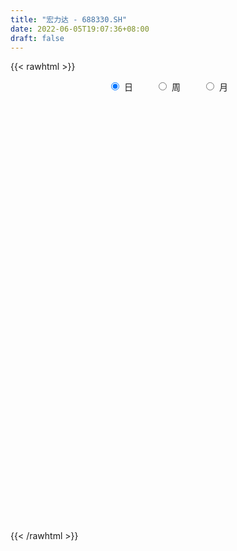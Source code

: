 ```yaml
---
title: "宏力达 - 688330.SH"
date: 2022-06-05T19:07:36+08:00
draft: false
---
```

{{< rawhtml >}}
    <div style="text-align: center">
        <label style="padding: 1rem;"><input style="margin-right: .5rem" type="radio" name="period" value="D" checked onclick="period_change(this)">日</label>
        <label style="padding: 1rem;"><input style="margin-right: .5rem" type="radio" name="period" value="W" onclick="period_change(this)">周</label>
        <label style="padding: 1rem;"><input style="margin-right: .5rem" type="radio" name="period" value="M" onclick="period_change(this)">月</label>
    </div>
    <div id="chart" style="height: 700px;"></div> 
    <script type="text/javascript">
        const D_v = [146269.71,71281.01,57963.98,33658.99,30728.13,21415.64,20253.6,13750.76,11403.77,17312.67,16075.34,25598.74,14255.57,22022.87,16744.02,13121.7,14633.72,22833.89,13486.58,21467.13,12159.77,10690.42,9192.38,10697.04,23006.21,17593.4,11447.75,12723.6,10630.77,12177.67,12491.0,7753.91,7698.31,6684.13,7214.96,8028.4,5214.89,5578.68,11503.96,10199.57,6807.73,7841.97,5442.6,4714.24,10606.39,8291.96,5976.35,4729.84,9345.47,7244.89,9203.89,5343.9,5764.04,4881.79,10972.51,6113.51,9024.28,7504.75,7548.25,8452.47,8716.91,6512.84,9175.28,5092.93,16361.35,6524.27,8468.81,4925.78,5840.09,5159.54,4970.03,6667.54,4424.51,6163.06,3943.42,7055.96,5966.86,3644.15,5006.52,5741.87,4226.76,3872.19,3456.86,4657.72,6009.56,5461.0,6581.18,4138.4,12433.72,5668.42,5756.09,4510.72,4089.0,5063.1,4047.59,6162.9,7961.79,7970.83,5216.27,3535.02,2971.93,4028.15,9845.51,5212.32,4469.7,7058.23,6358.38,9481.88,8828.01,5171.52,3475.06,5109.39,4086.22,2455.57,3472.48,3207.11,3409.09,2836.52,4553.92,3268.01,10492.26,6064.26,3074.02,6471.87,3207.54,5039.6,3975.4,4470.84,3165.16,2589.05,4122.91,3606.93,6305.14,4810.29,4360.7,2016.31,2359.74,2408.65,1816.15,1573.56,1550.32,2476.86,3790.08,2370.97,1818.13,1965.99,2012.49,1643.0,2674.82,2739.71,3982.62,4604.96,5298.68,8983.66,5887.94,5001.04,2969.22,3553.77,2888.03,3665.19,4475.63,3196.22,1952.69,2207.43,2363.52,1975.64,2063.3,4737.04,3175.96,7608.54,3383.73,2818.82,3509.3,3463.31,10039.84,4710.56,5878.84,4344.35,5868.92,13555.12,6731.23,5361.57,3394.54,3921.92,4590.54,3309.82,2720.09,3388.92,5914.34,12115.47,9850.22,11500.45,7336.48,9012.03,6983.35,12282.61,6489.43,5372.68,9992.52,4273.55,3776.41,5972.89,9257.71,9801.87,7657.9,32885.15,15747.97,12979.31,10527.83,8183.61,9816.19,15649.87,15814.93,11239.14,11130.35,8894.85,8781.6,8044.54,7204.28,10351.65,17237.67,11066.79,7673.28,6231.59,15435.89,6483.85,8312.93,7535.44,4293.75,6844.48,9087.6,11018.26,13243.87,8217.07,12211.0,3745.61,5474.26,7072.59,6488.35,4824.61,9563.22,4885.83,9631.68,6869.86,7404.3,3758.38,5029.38,3544.96,2970.03,5912.35,27477.81,17491.71,12431.12,8685.67,14212.79,10691.59,6651.32,10135.2,9070.64,16895.43,31513.59,30282.75,18860.85,31765.98,60817.57,27591.6,19523.87,19542.88,18505.4,21445.33,17422.19,43237.59,25972.76,15453.73,19684.08,10020.39,18695.24,13496.88,15382.27,11007.67,19191.75,9604.28,11580.58,10330.21,17704.54,27219.0,20688.39,13813.2,12620.18,8684.28,7961.99,10201.56,9897.78,13337.04,21953.86,24343.02,17968.33,21133.58,13329.39,10954.45,13495.86,8999.68,12573.09,10523.78,9188.29,25686.58,18351.28,12133.47,13661.91,10105.92,11450.46,8557.06,6222.94,9654.11,7869.59,10202.39,10015.35,7057.63,4508.02,6868.93,6145.01,5935.75,8867.98,6716.92,10514.25,12155.87,12038.34,5942.11,5398.6,8673.35,8616.39,10955.84,9363.76,4817.76,6695.27,4604.98,6525.17,6921.22,12201.44,11246.52,14908.66,10020.1,8153.44,7997.54,13812.95,13274.08,15995.4,7588.71,9211.46,4385.78,8684.1,6403.85,5508.21,4055.3,5421.27,10110.61,4938.38,4404.66,5746.18,10069.7,4261.31,5142.54,6635.48,5367.24,6940.07,6721.42,4925.32,2721.2,4127.08,5472.62,3626.67,9195.99,8757.96,10286.29,7142.39,9265.85,14763.47,10151.05,8439.44,9898.21,15355.7,13949.46,11051.06,9373.79,10337.9,11739.21,8904.56,14494.37,10501.26,12663.73,14791.86,8113.84,10052.86,8498.89,15604.53,10941.91,20466.63]
const D_histogram = [0.0,-0.4033276353,-1.0667469777,-1.3409693459,-1.6269586618,-1.8256800522,-1.9347035473,-1.8344297999,-1.6206406673,-1.4759564428,-1.3634901794,-1.1087177581,-0.7551575407,-0.3054379696,-0.0684917088,0.1440809164,0.2660871574,0.5508786146,0.6732651769,0.7675958937,0.7291572432,0.826749033,0.8730519588,0.7736626753,0.9335712453,0.9800107359,0.9972488228,0.9119590217,0.7743718696,0.5526556259,0.2809138957,0.1088465521,-0.0028238486,0.0128229069,-0.0004317171,-0.0470597686,-0.0814215811,-0.0525014357,0.1263671462,0.0455786922,-0.0170516516,-0.1275201038,-0.1885006595,-0.1790989358,-0.3579639106,-0.4429747172,-0.5689926588,-0.5902802456,-0.7425746875,-0.7541546868,-0.9024025689,-0.8935486025,-0.9256908395,-0.8533749424,-0.513216091,-0.2228660717,0.0974950856,0.255000998,0.214802456,0.0050792166,0.1200038714,0.0689909762,0.2923746151,0.3601089061,0.6749963178,0.897005556,0.9641550434,0.9432019102,0.8149222801,0.7116699379,0.5328065146,0.2617448117,0.1437045277,0.0055437016,-0.1297020105,-0.3284873017,-0.3925554081,-0.4540859701,-0.5831558743,-0.763693711,-0.8082944936,-0.7213925927,-0.5415769897,-0.4214831275,-0.2369428936,0.0592674708,0.2528161371,0.3636379604,0.5799813296,0.6417550037,0.7589378729,0.8857466903,0.8599510321,0.8565989482,0.7838508118,0.8553429988,0.9234766117,0.9059711191,0.7449349168,0.6315065837,0.4809489267,0.4600580801,0.7215120865,0.8650626864,0.9175587829,0.9738726404,1.0427239176,1.1198292965,0.8821691482,0.6242320639,0.4524765486,0.2003970033,-0.0879940536,-0.2300254007,-0.3821179067,-0.4168008927,-0.3202425624,-0.3053007267,-0.238217347,-0.2090730572,-0.559585737,-0.9024956573,-1.0751031668,-1.221367112,-1.2047366572,-1.0432898007,-0.9101175367,-0.8321210162,-0.7392074095,-0.6528934765,-0.4978097138,-0.4189365806,-0.1874322648,-0.115753799,-0.1873117087,-0.1779051958,-0.0731670097,-0.0467413049,0.0116456939,0.0678328276,0.1157120416,0.1664593765,0.2076684442,0.2249493055,0.2251756577,0.1995094247,0.1661630847,0.1957427236,0.2474501569,0.3429374703,0.4237018692,0.3375145086,0.4171916744,0.6250579643,0.6558895568,0.5700953762,0.4743891344,0.3387536337,0.2131473446,0.0826950853,0.0873198973,0.0051356017,-0.0773846515,-0.1651859026,-0.1772895122,-0.1485668563,-0.1030802831,0.0311743048,0.0780264406,-0.035922107,-0.0933542997,-0.0936325497,-0.1535863175,-0.1759748305,-0.0979386011,-0.0699538601,0.0734089904,0.1441979959,0.2126846596,0.3828669998,0.4193724175,0.4464415941,0.4492053601,0.3602614112,0.2164019702,0.0751649903,-0.0597484287,-0.0673416509,0.0290310298,0.2454379454,0.4498713399,0.6235706997,0.5230580583,0.3996176275,0.4383979834,0.67218773,0.7648908226,0.6751303442,0.8143200164,0.8223771734,0.7625388696,0.6436749028,0.2985730762,0.1788008393,0.1544396516,0.5035118681,0.5624006394,0.4248283511,0.1882305197,0.0240691446,-0.2080314488,0.098541599,0.4303352271,0.6440526636,0.8246977209,0.7767058816,0.6576301903,0.4176953567,0.1436284246,0.2489428802,-0.2781330772,-0.6595827861,-0.8937956987,-0.9971577584,-1.2826771521,-1.3900624004,-1.5824919493,-1.761562663,-1.7746302571,-1.8059176966,-1.6877918681,-1.3551941388,-0.9312340868,-0.7834568458,-1.0081142322,-1.1068782588,-1.2128465593,-1.1943956185,-1.0483428193,-0.9545757421,-1.0201263643,-0.9589637708,-0.6056111866,-0.1781600287,0.3062800549,0.564221113,0.771964798,0.9068780622,0.9014876253,1.0329381561,1.1151920277,1.4750160136,1.693668065,1.8065994389,1.9932009956,2.0457267994,1.8529998344,1.6579371633,1.3529854553,1.3041281489,1.7631809288,2.211917763,2.3065355089,2.8326848948,3.8237393068,4.5502943261,4.6758729515,4.2684084097,3.9762633096,3.5514137547,3.3294277917,2.199051486,1.4087145177,0.6986963039,0.2188761074,-0.2751630219,-1.0215375212,-1.6197731618,-1.7742085082,-2.0397519974,-2.6320589898,-2.6831120643,-2.7792428364,-2.6452792866,-2.0962272897,-1.8266571062,-1.3765534888,-1.2013424875,-1.1857303011,-1.2829455199,-1.065057926,-1.2585505787,-1.27248924,-1.8326833403,-2.440063989,-2.9107072745,-3.3958046278,-3.7361767958,-3.769303009,-3.6461127699,-3.7013390284,-3.5347829368,-3.5087758158,-3.1845130935,-2.800474278,-1.8253790361,-1.0532724989,-0.1733302277,0.4738359406,0.9988093201,1.199141756,1.090863258,0.8312720201,0.9212382135,0.669547046,0.3742856805,-0.0057735853,-0.4515930469,-0.5766344188,-0.9567035727,-0.9805661078,-0.9940212933,-1.0700963951,-1.0117912195,-0.3071376713,0.6106803407,1.4262527299,1.8688063977,2.0877527969,1.8854672443,1.9462205834,1.6626141454,1.7026576111,1.6779262989,1.5494407529,1.4197547797,1.1186566244,0.7795145964,0.2072527669,-0.3928909455,-0.7643653051,-0.7555949979,-0.5678590808,-0.7155636749,-0.6569853545,-0.2594498022,0.2032922933,0.3465026257,0.5434301657,0.5920715941,0.9216714154,1.0863506457,1.0121076299,0.8624500593,0.8724293468,1.4215725842,1.6907801388,1.7793270287,1.4938623212,0.6141153043,0.0205276742,-0.4417646415,-0.6854798647,-0.8601816851,-1.3857507207,-1.8210055584,-1.7297914018,-1.5742790361,-1.7793376058,-1.8139604432,-1.7849476976,-2.2757356589,-2.3926007383,-1.8761454985,-1.3741842467,-0.663258371,0.0331198918,0.2530299757,0.183892285,0.224607897,0.4719299849,0.1314376976,-0.0123801015,-0.2672277041,-0.1833048756,-0.2401115095,-0.3394798257,-0.2795763732,-0.1102221325,-0.2950695069,-0.4694755937,-0.5537342852,-0.4264779501,-0.1653271089,0.3968148364,0.7419914804,1.3296148203]
const D_fast = [0.0,-0.5041595442,-1.434265631,-2.0437303357,-2.736459317,-3.3916007204,-3.9843001023,-4.342633805,-4.5340048391,-4.7583097253,-4.9867160068,-5.009123025,-4.8443521928,-4.470992114,-4.2511687804,-4.0025759261,-3.8140478958,-3.3915367849,-3.1008339284,-2.8146042382,-2.6707535779,-2.3664745298,-2.1019086143,-2.0078822291,-1.6145808477,-1.3231386731,-1.0565883806,-0.9138884262,-0.8578826109,-0.9414349481,-1.1429482044,-1.2878039099,-1.4001802729,-1.3813277906,-1.3946903439,-1.4530833375,-1.5078005453,-1.4920057588,-1.2815453903,-1.3509391713,-1.4178324279,-1.5601809062,-1.6682866267,-1.703659637,-1.9720155894,-2.1677700753,-2.4360361817,-2.6048938299,-2.9428319436,-3.1429506146,-3.516799139,-3.7313323232,-3.9948972701,-4.1359251086,-3.92407028,-3.6894367786,-3.3447018498,-3.1234456879,-3.109943616,-3.3183970511,-3.1734714285,-3.2072365797,-2.910759287,-2.7529977695,-2.2693612784,-1.8231006511,-1.5149124029,-1.3000650586,-1.2246141187,-1.1499489763,-1.195610771,-1.4012362709,-1.4833504231,-1.6201253237,-1.7877965385,-2.0687036551,-2.2309106136,-2.4059626681,-2.6808215408,-3.0522828053,-3.2989572113,-3.3924034586,-3.347982103,-3.3332590226,-3.2079545121,-2.8969272801,-2.6401745794,-2.4384432661,-2.0771045645,-1.8548921395,-1.547974802,-1.199729312,-1.0105372123,-0.7997395591,-0.6765249925,-0.3911970558,-0.0921942899,0.1167929971,0.1419905241,0.186438837,0.1561184116,0.250242085,0.6920741131,1.0518903845,1.3337761768,1.6335581944,1.963090451,2.320153154,2.3030352928,2.2011562244,2.1425198463,1.9405395519,1.6301499815,1.4306122842,1.1829903016,1.0441070924,1.0606047821,0.9992214361,1.0067504791,0.9836265045,0.4932173905,-0.0753164441,-0.5166997453,-0.9683054685,-1.252859178,-1.3522347716,-1.4465918918,-1.5766256254,-1.668513871,-1.7454233071,-1.7147919729,-1.7406529849,-1.5560067352,-1.5132667192,-1.6316525561,-1.6667223421,-1.5802759085,-1.5655355299,-1.5042371076,-1.431091767,-1.3542845426,-1.2619223635,-1.1687961849,-1.0952779972,-1.0387577306,-1.0145466073,-1.0063521762,-0.9278368564,-0.8142668838,-0.6330452029,-0.4463553367,-0.4481640701,-0.2641889858,0.0999417952,0.2947457769,0.3514754404,0.3743664822,0.3234193899,0.251099937,0.141321449,0.1677762353,0.0868758401,-0.0149905759,-0.1440883027,-0.2005142903,-0.2089333485,-0.189216846,-0.047168682,0.019190064,-0.1037390104,-0.184509778,-0.2081961654,-0.3065465126,-0.3729287332,-0.3193771541,-0.3088808781,-0.14716578,-0.0403272755,0.0813305531,0.3472296432,0.4885781652,0.6272577404,0.7423228465,0.7434442504,0.6536853019,0.5312395695,0.3813890434,0.3569604085,0.4605908466,0.7383572485,1.055258478,1.3848505127,1.4151023859,1.391566362,1.5399462137,1.9417828929,2.2257086911,2.3047307987,2.647500475,2.8611519254,2.991948339,3.0340030978,2.7635445403,2.6884725133,2.7027212384,3.177671422,3.3771603531,3.3457951526,3.1562549511,2.9981108621,2.7140024065,3.0452108541,3.484588289,3.8593188914,4.2461383789,4.39232301,4.4376548662,4.3021438719,4.0639840459,4.2315342216,3.6349249949,3.0885795894,2.6309177522,2.2782662529,1.6720775711,1.2171767227,0.6291241866,0.0096628071,-0.4470623513,-0.9298292149,-1.2336513535,-1.2398521589,-1.0487006286,-1.096787599,-1.5734735435,-1.9489571347,-2.3581370751,-2.6382850389,-2.7543179446,-2.8991948029,-3.2197770161,-3.3983553653,-3.1964055778,-2.8134944271,-2.2524843298,-1.8534879934,-1.4527531089,-1.0911203291,-0.8711388598,-0.4814537899,-0.1204019114,0.6081760779,1.2502451456,1.8148263792,2.4997281848,3.0636856884,3.334208682,3.5536303017,3.5869249576,3.8640996884,4.7639477005,5.7656639755,6.4369155986,7.6712362082,9.6182254469,11.4823540477,12.776900911,13.4365384716,14.1384591989,14.6014630826,15.2118340676,14.6312206333,14.1930622944,13.6577181566,13.2326169871,12.6697871022,11.6680282226,10.6648492916,10.0668618181,9.2913803295,8.0410585897,7.3192274991,6.5282860179,6.0009297461,6.0259249206,5.8388308275,5.9447960727,5.8196714521,5.5388510632,5.1208994644,5.0725225769,4.5643922795,4.2323313082,3.2139663728,1.9965697269,0.7982496228,-0.5357988875,-1.8102152544,-2.7856672199,-3.5740051732,-4.5545661889,-5.2717058314,-6.1228926644,-6.5947582154,-6.9108379695,-6.3920874865,-5.8832990741,-5.0466893599,-4.2810642064,-3.5063884969,-3.006270622,-2.8418333055,-2.8936065384,-2.5733307917,-2.6576351976,-2.859325143,-3.2408278051,-3.7995455284,-4.068745505,-4.6879905521,-4.9569946141,-5.2189551229,-5.5625543236,-5.7571969529,-5.1293278225,-4.0588397252,-2.8867041536,-1.9769488863,-1.2360642879,-0.9669830294,-0.4196745446,-0.2876274462,0.1780804223,0.5728306848,0.8317053271,1.0569580488,1.0355240496,0.8912606707,0.3708120329,-0.3275544159,-0.8901201018,-1.070248544,-1.0244773971,-1.3510729099,-1.4567409282,-1.1240678264,-0.6105026576,-0.3806666687,-0.0478815873,0.1487777397,0.7087954147,1.1450623064,1.3238461981,1.3898011424,1.6178877666,2.52242415,3.2143267393,3.7477053864,3.8357062593,3.1094880684,2.5210323568,1.9482988807,1.5332136914,1.1434664497,0.2714597339,-0.6190464934,-0.9602801873,-1.1983375806,-1.8482305517,-2.3363434999,-2.7535676787,-3.8132895547,-4.5283048187,-4.4808859536,-4.3224707634,-3.7773594804,-3.0727012447,-2.7895336669,-2.8126982863,-2.7158307,-2.3505261159,-2.6581589789,-2.8050718034,-3.1267263319,-3.0886297223,-3.2054642336,-3.3897025062,-3.399693147,-3.2578944394,-3.5165091906,-3.8082841758,-4.0309764386,-4.010339591,-3.7905205271,-3.1291748727,-2.5985003586,-1.6784733135]
const D_slow = [0.0,-0.1008319088,-0.3675186533,-0.7027609897,-1.1095006552,-1.5659206682,-2.049596555,-2.508204005,-2.9133641719,-3.2823532825,-3.6232258274,-3.9004052669,-4.0891946521,-4.1655541445,-4.1826770717,-4.1466568425,-4.0801350532,-3.9424153995,-3.7740991053,-3.5822001319,-3.3999108211,-3.1932235628,-2.9749605731,-2.7815449043,-2.548152093,-2.303149409,-2.0538372033,-1.8258474479,-1.6322544805,-1.494090574,-1.4238621001,-1.3966504621,-1.3973564242,-1.3941506975,-1.3942586268,-1.4060235689,-1.4263789642,-1.4395043231,-1.4079125366,-1.3965178635,-1.4007807764,-1.4326608024,-1.4797859672,-1.5245607012,-1.6140516788,-1.7247953581,-1.8670435228,-2.0146135843,-2.2002572561,-2.3887959278,-2.6143965701,-2.8377837207,-3.0692064306,-3.2825501662,-3.4108541889,-3.4665707069,-3.4421969354,-3.3784466859,-3.324746072,-3.3234762678,-3.2934752999,-3.2762275559,-3.2031339021,-3.1131066756,-2.9443575962,-2.7201062072,-2.4790674463,-2.2432669688,-2.0395363987,-1.8616189143,-1.7284172856,-1.6629810827,-1.6270549508,-1.6256690254,-1.658094528,-1.7402163534,-1.8383552054,-1.951876698,-2.0976656665,-2.2885890943,-2.4906627177,-2.6710108659,-2.8064051133,-2.9117758952,-2.9710116185,-2.9561947508,-2.8929907166,-2.8020812265,-2.6570858941,-2.4966471432,-2.3069126749,-2.0854760023,-1.8704882443,-1.6563385073,-1.4603758043,-1.2465400546,-1.0156709017,-0.7891781219,-0.6029443927,-0.4450677468,-0.3248305151,-0.2098159951,-0.0294379734,0.1868276981,0.4162173939,0.659685554,0.9203665334,1.2003238575,1.4208661446,1.5769241605,1.6900432977,1.7401425485,1.7181440351,1.6606376849,1.5651082083,1.4609079851,1.3808473445,1.3045221628,1.2449678261,1.1926995618,1.0528031275,0.8271792132,0.5584034215,0.2530616435,-0.0481225208,-0.308944971,-0.5364743551,-0.7445046092,-0.9293064615,-1.0925298307,-1.2169822591,-1.3217164043,-1.3685744705,-1.3975129202,-1.4443408474,-1.4888171463,-1.5071088988,-1.518794225,-1.5158828015,-1.4989245946,-1.4699965842,-1.4283817401,-1.376464629,-1.3202273027,-1.2639333883,-1.2140560321,-1.1725152609,-1.12357958,-1.0617170408,-0.9759826732,-0.8700572059,-0.7856785787,-0.6813806601,-0.5251161691,-0.3611437799,-0.2186199358,-0.1000226522,-0.0153342438,0.0379525924,0.0586263637,0.080456338,0.0817402384,0.0623940756,0.0210975999,-0.0232247781,-0.0603664922,-0.086136563,-0.0783429868,-0.0588363766,-0.0678169034,-0.0911554783,-0.1145636157,-0.1529601951,-0.1969539027,-0.221438553,-0.238927018,-0.2205747704,-0.1845252714,-0.1313541065,-0.0356373566,0.0692057478,0.1808161463,0.2931174863,0.3831828392,0.4372833317,0.4560745793,0.4411374721,0.4243020594,0.4315598168,0.4929193032,0.6053871381,0.761279813,0.8920443276,0.9919487345,1.1015482303,1.2695951628,1.4608178685,1.6296004545,1.8331804586,2.038774752,2.2294094694,2.3903281951,2.4649714641,2.509671674,2.5482815868,2.6741595539,2.8147597137,2.9209668015,2.9680244314,2.9740417176,2.9220338554,2.9466692551,3.0542530619,3.2152662278,3.421440658,3.6156171284,3.780024676,3.8844485151,3.9203556213,3.9825913413,3.9130580721,3.7481623755,3.5247134508,3.2754240113,2.9547547232,2.6072391231,2.2116161358,1.7712254701,1.3275679058,0.8760884817,0.4541405146,0.1153419799,-0.1174665418,-0.3133307532,-0.5653593113,-0.842078876,-1.1452905158,-1.4438894204,-1.7059751252,-1.9446190608,-2.1996506519,-2.4393915945,-2.5907943912,-2.6353343984,-2.5587643847,-2.4177091064,-2.2247179069,-1.9979983913,-1.772626485,-1.514391946,-1.2355939391,-0.8668399357,-0.4434229194,0.0082269403,0.5065271892,1.017958889,1.4812088476,1.8956931385,2.2339395023,2.5599715395,3.0007667717,3.5537462125,4.1303800897,4.8385513134,5.7944861401,6.9320597216,8.1010279595,9.1681300619,10.1621958893,11.050049328,11.8824062759,12.4321691474,12.7843477768,12.9590218528,13.0137408796,12.9449501241,12.6895657438,12.2846224534,11.8410703263,11.331132327,10.6731175795,10.0023395634,9.3075288543,8.6462090327,8.1221522103,7.6654879337,7.3213495615,7.0210139396,6.7245813644,6.4038449844,6.1375805029,5.8229428582,5.5048205482,5.0466497131,4.4366337159,3.7089568973,2.8600057403,1.9259615414,0.9836357891,0.0721075966,-0.8532271605,-1.7369228946,-2.6141168486,-3.410245122,-4.1103636915,-4.5667084505,-4.8300265752,-4.8733591321,-4.754900147,-4.505197817,-4.205412378,-3.9326965635,-3.7248785585,-3.4945690051,-3.3271822436,-3.2336108235,-3.2350542198,-3.3479524815,-3.4921110862,-3.7312869794,-3.9764285063,-4.2249338297,-4.4924579284,-4.7454057333,-4.8221901512,-4.669520066,-4.3129568835,-3.8457552841,-3.3238170848,-2.8524502738,-2.3658951279,-1.9502415916,-1.5245771888,-1.1050956141,-0.7177354259,-0.3627967309,-0.0831325748,0.1117460743,0.163559266,0.0653365296,-0.1257547966,-0.3146535461,-0.4566183163,-0.635509235,-0.7997555737,-0.8646180242,-0.8137949509,-0.7271692945,-0.591311753,-0.4432938545,-0.2128760006,0.0587116608,0.3117385682,0.5273510831,0.7454584198,1.1008515658,1.5235466005,1.9683783577,2.341843938,2.4953727641,2.5005046826,2.3900635223,2.2186935561,2.0036481348,1.6572104546,1.201959065,0.7695112146,0.3759414555,-0.0688929459,-0.5223830567,-0.9686199811,-1.5375538958,-2.1357040804,-2.604740455,-2.9482865167,-3.1141011095,-3.1058211365,-3.0425636426,-2.9965905713,-2.9404385971,-2.8224561008,-2.7895966764,-2.7926917018,-2.8594986279,-2.9053248467,-2.9653527241,-3.0502226805,-3.1201167738,-3.147672307,-3.2214396837,-3.3388085821,-3.4772421534,-3.5838616409,-3.6251934182,-3.5259897091,-3.340491839,-3.0080881339]
const D_data = [['2020-10-15', 118.0, 108.5, 100.85, 120.0],['2020-10-16', 102.68, 102.18, 101.11, 107.66],['2020-10-19', 102.0, 95.4, 95.0, 103.49],['2020-10-20', 94.5, 96.69, 94.5, 98.81],['2020-10-21', 96.59, 93.7, 93.7, 97.58],['2020-10-22', 93.55, 91.9, 91.3, 93.62],['2020-10-23', 92.0, 90.42, 90.12, 93.28],['2020-10-26', 90.4, 91.18, 90.02, 92.46],['2020-10-27', 90.45, 91.68, 90.3, 91.98],['2020-10-28', 91.59, 90.1, 88.88, 91.6],['2020-10-29', 88.7, 88.76, 88.11, 89.67],['2020-10-30', 92.18, 90.01, 90.0, 94.3],['2020-11-02', 90.95, 91.58, 90.48, 92.15],['2020-11-03', 91.6, 93.95, 91.56, 94.16],['2020-11-04', 93.9, 92.4, 91.5, 93.95],['2020-11-05', 93.4, 92.75, 92.1, 93.6],['2020-11-06', 92.79, 92.1, 91.45, 93.85],['2020-11-09', 92.5, 95.0, 92.5, 95.6],['2020-11-10', 95.5, 94.01, 93.58, 95.5],['2020-11-11', 93.9, 94.3, 93.71, 96.58],['2020-11-12', 94.14, 92.89, 92.72, 95.63],['2020-11-13', 93.06, 94.91, 92.5, 95.4],['2020-11-16', 95.29, 94.9, 94.2, 95.3],['2020-11-17', 94.8, 93.18, 92.55, 94.88],['2020-11-18', 93.09, 96.9, 92.65, 97.44],['2020-11-19', 96.45, 96.46, 96.08, 98.45],['2020-11-20', 96.5, 96.75, 96.0, 98.28],['2020-11-23', 96.31, 95.77, 95.58, 97.8],['2020-11-24', 96.0, 94.94, 94.6, 96.76],['2020-11-25', 95.04, 93.22, 93.22, 95.3],['2020-11-26', 93.0, 91.38, 91.07, 93.24],['2020-11-27', 91.45, 91.38, 90.49, 92.04],['2020-11-30', 91.55, 91.21, 90.9, 92.4],['2020-12-01', 91.3, 92.35, 91.08, 92.46],['2020-12-02', 92.11, 91.8, 91.56, 92.35],['2020-12-03', 91.88, 91.0, 90.8, 92.15],['2020-12-04', 90.56, 90.68, 90.52, 91.3],['2020-12-07', 90.8, 91.2, 90.54, 91.78],['2020-12-08', 91.36, 93.47, 91.03, 94.18],['2020-12-09', 93.5, 90.35, 90.0, 93.99],['2020-12-10', 90.55, 90.0, 89.5, 90.8],['2020-12-11', 89.5, 88.67, 88.21, 90.5],['2020-12-14', 88.67, 88.49, 87.81, 89.36],['2020-12-15', 88.57, 88.87, 87.88, 88.97],['2020-12-16', 88.88, 85.61, 85.5, 89.0],['2020-12-17', 85.0, 85.51, 83.28, 86.23],['2020-12-18', 85.45, 83.76, 83.69, 85.59],['2020-12-21', 83.69, 83.93, 82.5, 84.18],['2020-12-22', 83.95, 80.98, 80.65, 83.95],['2020-12-23', 80.6, 81.37, 80.26, 82.23],['2020-12-24', 81.18, 78.2, 77.5, 81.62],['2020-12-25', 78.2, 78.68, 77.15, 79.48],['2020-12-28', 78.8, 76.95, 76.71, 78.88],['2020-12-29', 76.71, 77.2, 76.61, 78.08],['2020-12-30', 76.76, 80.65, 76.62, 82.0],['2020-12-31', 80.16, 80.95, 79.41, 81.87],['2021-01-04', 80.7, 82.44, 80.06, 83.87],['2021-01-05', 82.4, 81.35, 80.9, 82.5],['2021-01-06', 81.31, 78.9, 78.59, 81.31],['2021-01-07', 78.9, 75.71, 75.05, 78.9],['2021-01-08', 76.01, 79.1, 75.0, 79.45],['2021-01-11', 79.0, 76.8, 75.94, 79.0],['2021-01-12', 76.01, 80.39, 76.01, 80.88],['2021-01-13', 80.8, 79.04, 78.6, 80.99],['2021-01-14', 79.95, 83.16, 79.3, 85.12],['2021-01-15', 83.07, 83.68, 82.12, 84.1],['2021-01-18', 83.78, 82.9, 82.5, 85.3],['2021-01-19', 82.71, 82.35, 82.18, 83.83],['2021-01-20', 82.65, 81.0, 80.6, 82.65],['2021-01-21', 80.66, 81.02, 80.1, 81.67],['2021-01-22', 81.1, 79.55, 79.5, 81.38],['2021-01-25', 79.2, 77.25, 76.82, 79.3],['2021-01-26', 77.0, 78.04, 76.67, 78.89],['2021-01-27', 78.02, 76.92, 76.39, 78.22],['2021-01-28', 76.47, 75.93, 75.3, 77.76],['2021-01-29', 76.09, 73.8, 72.88, 76.5],['2021-02-01', 73.09, 74.23, 72.23, 74.89],['2021-02-02', 74.5, 73.31, 72.64, 75.07],['2021-02-03', 73.94, 71.24, 71.1, 73.94],['2021-02-04', 70.44, 68.9, 68.08, 71.4],['2021-02-05', 69.32, 69.02, 68.86, 70.86],['2021-02-08', 69.02, 69.8, 68.18, 71.48],['2021-02-09', 69.85, 70.79, 69.27, 71.23],['2021-02-10', 71.5, 70.06, 69.62, 71.5],['2021-02-18', 70.5, 71.01, 70.5, 71.7],['2021-02-19', 71.39, 73.22, 70.81, 73.44],['2021-02-22', 73.35, 72.97, 72.83, 74.79],['2021-02-23', 72.72, 72.6, 72.5, 73.37],['2021-02-24', 75.0, 74.8, 74.66, 77.74],['2021-02-25', 74.6, 73.74, 73.56, 75.68],['2021-02-26', 73.32, 75.14, 73.02, 75.42],['2021-03-01', 75.21, 76.27, 75.0, 76.66],['2021-03-02', 76.75, 75.05, 74.8, 76.97],['2021-03-03', 75.46, 75.69, 75.1, 76.0],['2021-03-04', 75.28, 75.05, 75.03, 75.9],['2021-03-05', 75.44, 77.32, 74.8, 77.65],['2021-03-08', 77.21, 78.21, 77.0, 79.39],['2021-03-09', 78.21, 77.88, 75.36, 79.58],['2021-03-10', 77.51, 76.16, 76.01, 78.91],['2021-03-11', 76.0, 76.49, 75.01, 76.63],['2021-03-12', 76.51, 75.7, 75.06, 76.57],['2021-03-15', 75.99, 77.2, 75.58, 77.54],['2021-03-16', 79.0, 81.85, 79.0, 83.35],['2021-03-17', 80.59, 82.12, 80.49, 82.44],['2021-03-18', 82.29, 82.27, 80.9, 82.7],['2021-03-19', 81.73, 83.45, 81.61, 84.46],['2021-03-22', 83.67, 84.87, 83.67, 85.48],['2021-03-23', 84.4, 86.39, 84.36, 86.91],['2021-03-24', 86.5, 83.0, 83.0, 87.09],['2021-03-25', 82.96, 82.22, 81.42, 83.8],['2021-03-26', 82.47, 82.8, 81.5, 83.26],['2021-03-29', 82.31, 81.15, 80.99, 82.7],['2021-03-30', 81.27, 79.52, 79.23, 81.6],['2021-03-31', 80.0, 80.3, 79.53, 81.22],['2021-04-01', 80.01, 79.36, 78.74, 80.29],['2021-04-02', 79.1, 80.22, 79.1, 81.29],['2021-04-06', 80.1, 81.94, 79.8, 82.32],['2021-04-07', 81.38, 81.16, 80.4, 81.64],['2021-04-08', 80.85, 82.0, 80.85, 82.93],['2021-04-09', 82.08, 81.78, 81.35, 82.6],['2021-04-12', 79.89, 76.0, 75.89, 80.0],['2021-04-13', 76.0, 73.76, 73.03, 76.7],['2021-04-14', 73.6, 73.8, 73.58, 75.3],['2021-04-15', 73.35, 72.4, 71.1, 73.35],['2021-04-16', 71.64, 73.13, 71.64, 73.28],['2021-04-19', 73.13, 74.5, 72.33, 74.93],['2021-04-20', 74.5, 74.1, 73.82, 75.25],['2021-04-21', 74.1, 73.19, 72.6, 74.1],['2021-04-22', 73.52, 73.09, 72.61, 73.8],['2021-04-23', 72.8, 72.79, 72.33, 73.17],['2021-04-26', 72.52, 73.68, 72.5, 74.51],['2021-04-27', 73.68, 72.81, 72.78, 73.68],['2021-04-28', 72.8, 75.13, 72.52, 75.4],['2021-04-29', 74.68, 73.63, 73.59, 75.1],['2021-04-30', 74.19, 71.51, 71.2, 74.19],['2021-05-06', 71.96, 72.0, 71.0, 72.49],['2021-05-07', 72.64, 73.19, 72.03, 73.57],['2021-05-10', 73.19, 72.3, 71.8, 73.19],['2021-05-11', 72.02, 72.7, 71.53, 72.86],['2021-05-12', 72.7, 72.8, 71.86, 73.0],['2021-05-13', 72.5, 72.84, 72.09, 73.97],['2021-05-14', 73.0, 73.05, 72.58, 73.76],['2021-05-17', 73.4, 73.13, 72.62, 73.7],['2021-05-18', 73.15, 72.97, 72.66, 73.19],['2021-05-19', 72.97, 72.8, 72.37, 72.97],['2021-05-20', 72.8, 72.4, 72.31, 73.14],['2021-05-21', 72.62, 72.12, 72.1, 72.87],['2021-05-24', 72.1, 72.88, 72.08, 72.9],['2021-05-25', 72.81, 73.4, 72.81, 73.73],['2021-05-26', 73.69, 74.44, 73.3, 74.96],['2021-05-27', 74.48, 74.91, 74.11, 75.56],['2021-05-28', 74.87, 72.99, 72.51, 74.88],['2021-05-31', 72.94, 75.25, 72.52, 75.39],['2021-06-01', 75.27, 77.97, 75.26, 78.05],['2021-06-02', 77.6, 76.85, 76.63, 78.37],['2021-06-03', 76.5, 75.69, 75.62, 77.45],['2021-06-04', 75.3, 75.47, 75.3, 76.5],['2021-06-07', 75.88, 74.66, 74.37, 75.88],['2021-06-08', 74.9, 74.3, 74.01, 75.24],['2021-06-09', 74.24, 73.67, 73.45, 74.7],['2021-06-10', 73.5, 75.1, 73.2, 76.0],['2021-06-11', 75.12, 73.85, 73.48, 75.5],['2021-06-15', 73.87, 73.38, 73.08, 74.19],['2021-06-16', 73.36, 72.76, 72.63, 73.73],['2021-06-17', 72.78, 73.3, 72.63, 73.46],['2021-06-18', 73.05, 73.72, 72.89, 74.49],['2021-06-21', 74.87, 74.02, 73.0, 74.87],['2021-06-22', 74.12, 75.58, 74.03, 76.3],['2021-06-23', 75.65, 75.01, 74.9, 75.65],['2021-06-24', 75.79, 72.82, 72.52, 75.79],['2021-06-25', 73.6, 73.0, 72.81, 74.2],['2021-06-28', 72.94, 73.47, 72.78, 73.85],['2021-06-29', 73.88, 72.44, 72.3, 73.88],['2021-06-30', 72.58, 72.53, 72.23, 73.23],['2021-07-01', 73.02, 73.8, 71.68, 74.88],['2021-07-02', 73.5, 73.36, 72.28, 73.92],['2021-07-05', 73.0, 75.24, 73.0, 76.09],['2021-07-06', 75.24, 74.97, 74.31, 75.81],['2021-07-07', 74.97, 75.44, 74.24, 75.65],['2021-07-08', 75.83, 77.59, 75.28, 78.38],['2021-07-09', 77.46, 76.8, 75.42, 77.98],['2021-07-12', 77.0, 77.22, 76.82, 78.7],['2021-07-13', 77.97, 77.39, 76.61, 77.97],['2021-07-14', 77.39, 76.38, 76.0, 77.62],['2021-07-15', 76.3, 75.35, 74.28, 76.38],['2021-07-16', 75.38, 74.79, 74.78, 75.86],['2021-07-19', 75.18, 74.19, 74.0, 75.18],['2021-07-20', 74.0, 75.41, 73.58, 75.85],['2021-07-21', 75.41, 77.0, 75.0, 77.58],['2021-07-22', 76.97, 79.53, 76.33, 81.38],['2021-07-23', 79.2, 80.88, 78.96, 81.58],['2021-07-26', 80.82, 82.05, 79.8, 82.96],['2021-07-27', 81.38, 79.39, 79.36, 82.5],['2021-07-28', 80.74, 79.0, 76.81, 81.45],['2021-07-29', 82.16, 81.29, 79.2, 82.16],['2021-07-30', 81.0, 85.09, 81.0, 85.57],['2021-08-02', 85.0, 84.98, 83.17, 85.98],['2021-08-03', 84.77, 83.5, 83.24, 85.0],['2021-08-04', 83.5, 87.35, 83.5, 87.74],['2021-08-05', 87.35, 87.04, 86.1, 87.99],['2021-08-06', 87.12, 86.99, 85.21, 87.8],['2021-08-09', 87.66, 86.66, 85.02, 87.88],['2021-08-10', 86.08, 83.29, 82.68, 87.5],['2021-08-11', 83.5, 85.4, 83.0, 86.49],['2021-08-12', 85.5, 86.7, 85.4, 87.76],['2021-08-13', 86.27, 92.9, 85.99, 96.2],['2021-08-16', 91.88, 91.19, 88.12, 92.88],['2021-08-17', 90.46, 89.32, 89.0, 94.8],['2021-08-18', 89.87, 87.73, 86.8, 90.99],['2021-08-19', 87.77, 88.06, 86.71, 89.8],['2021-08-20', 87.81, 86.48, 85.87, 89.66],['2021-08-23', 86.48, 93.81, 86.46, 94.15],['2021-08-24', 92.88, 96.5, 92.06, 98.18],['2021-08-25', 96.73, 97.38, 94.82, 98.5],['2021-08-26', 97.51, 99.1, 96.88, 99.96],['2021-08-27', 98.08, 97.74, 96.12, 99.25],['2021-08-30', 97.8, 97.5, 97.0, 103.0],['2021-08-31', 98.82, 95.99, 95.0, 98.82],['2021-09-01', 95.31, 94.95, 91.56, 96.99],['2021-09-02', 94.2, 99.97, 93.68, 100.6],['2021-09-03', 97.0, 91.45, 90.18, 100.81],['2021-09-06', 92.1, 90.98, 88.0, 92.47],['2021-09-07', 91.0, 91.05, 88.7, 91.74],['2021-09-08', 90.93, 91.5, 90.15, 92.5],['2021-09-09', 91.24, 87.69, 86.17, 91.24],['2021-09-10', 88.0, 88.18, 86.38, 89.1],['2021-09-13', 88.98, 85.45, 84.84, 89.0],['2021-09-14', 85.02, 83.55, 83.36, 86.92],['2021-09-15', 83.52, 83.91, 82.83, 84.3],['2021-09-16', 84.39, 82.28, 81.08, 84.39],['2021-09-17', 82.18, 83.08, 79.88, 83.4],['2021-09-22', 82.69, 85.81, 80.74, 86.35],['2021-09-23', 85.86, 88.09, 85.59, 88.48],['2021-09-24', 88.09, 85.46, 85.0, 88.25],['2021-09-27', 85.7, 79.8, 79.0, 86.5],['2021-09-28', 80.56, 79.55, 78.89, 80.56],['2021-09-29', 79.54, 77.83, 77.0, 79.54],['2021-09-30', 78.46, 78.0, 76.5, 79.5],['2021-10-08', 78.28, 78.92, 77.77, 81.5],['2021-10-11', 78.97, 77.85, 77.22, 79.98],['2021-10-12', 77.82, 74.84, 73.69, 77.83],['2021-10-13', 74.78, 75.29, 74.32, 76.26],['2021-10-14', 75.29, 79.09, 74.8, 79.82],['2021-10-15', 79.0, 81.45, 77.77, 82.08],['2021-10-18', 81.39, 84.32, 79.6, 84.76],['2021-10-19', 83.87, 83.49, 83.0, 84.81],['2021-10-20', 85.0, 84.33, 83.51, 85.78],['2021-10-21', 82.57, 84.72, 82.57, 85.66],['2021-10-22', 85.69, 83.77, 83.02, 85.69],['2021-10-25', 84.26, 86.37, 83.24, 86.66],['2021-10-26', 89.47, 87.0, 86.9, 95.77],['2021-10-27', 87.63, 92.57, 86.65, 92.8],['2021-10-28', 90.88, 93.55, 90.5, 95.0],['2021-10-29', 93.0, 94.5, 92.01, 96.88],['2021-11-01', 94.49, 97.8, 92.87, 98.5],['2021-11-02', 97.8, 98.5, 94.56, 99.3],['2021-11-03', 98.0, 96.79, 95.99, 99.8],['2021-11-04', 96.97, 97.36, 96.66, 99.7],['2021-11-05', 96.88, 96.13, 95.51, 98.86],['2021-11-08', 97.8, 99.79, 95.03, 101.12],['2021-11-09', 102.0, 108.9, 102.0, 113.8],['2021-11-10', 110.0, 113.3, 109.0, 116.46],['2021-11-11', 113.0, 112.7, 111.37, 114.93],['2021-11-12', 114.0, 122.5, 114.0, 124.88],['2021-11-15', 132.0, 135.88, 132.0, 144.7],['2021-11-16', 136.51, 141.5, 132.0, 144.43],['2021-11-17', 142.93, 141.06, 136.3, 145.53],['2021-11-18', 143.07, 138.44, 137.22, 144.31],['2021-11-19', 139.0, 142.68, 139.0, 146.66],['2021-11-22', 143.42, 143.61, 141.43, 147.3],['2021-11-23', 143.64, 148.8, 143.64, 149.68],['2021-11-24', 149.9, 137.7, 131.33, 149.9],['2021-11-25', 137.24, 140.0, 137.24, 146.61],['2021-11-26', 142.5, 139.62, 135.0, 142.5],['2021-11-29', 141.0, 141.5, 134.61, 143.0],['2021-11-30', 143.35, 140.51, 139.11, 145.0],['2021-12-01', 142.0, 135.29, 134.0, 142.19],['2021-12-02', 135.29, 134.22, 133.17, 139.28],['2021-12-03', 135.07, 138.1, 134.18, 140.31],['2021-12-06', 139.94, 135.69, 133.0, 139.94],['2021-12-07', 135.7, 128.96, 126.54, 137.0],['2021-12-08', 127.68, 133.34, 127.68, 133.47],['2021-12-09', 131.45, 131.56, 129.49, 134.9],['2021-12-10', 130.55, 133.65, 128.35, 134.66],['2021-12-13', 131.94, 140.0, 131.94, 143.5],['2021-12-14', 140.6, 138.27, 137.18, 147.33],['2021-12-15', 140.58, 142.27, 137.05, 144.6],['2021-12-16', 142.88, 140.51, 138.73, 144.02],['2021-12-17', 140.5, 139.05, 138.11, 144.28],['2021-12-20', 137.0, 137.36, 135.8, 142.96],['2021-12-21', 138.73, 141.59, 137.06, 141.91],['2021-12-22', 142.5, 136.42, 135.5, 142.5],['2021-12-23', 135.0, 137.9, 133.0, 139.98],['2021-12-24', 138.98, 129.0, 128.0, 138.98],['2021-12-27', 110.16, 124.2, 110.16, 127.81],['2021-12-28', 123.31, 121.42, 118.2, 126.0],['2021-12-29', 118.99, 116.58, 115.51, 123.78],['2021-12-30', 116.29, 113.63, 112.74, 117.49],['2021-12-31', 113.57, 113.66, 113.0, 115.99],['2022-01-04', 114.16, 112.96, 111.73, 117.7],['2022-01-05', 112.15, 107.9, 105.6, 112.96],['2022-01-06', 106.9, 107.89, 105.12, 109.49],['2022-01-07', 109.23, 103.51, 102.67, 109.39],['2022-01-10', 103.03, 105.08, 103.0, 107.9],['2022-01-11', 107.82, 104.81, 103.97, 107.82],['2022-01-12', 106.57, 113.43, 106.57, 114.23],['2022-01-13', 112.09, 113.8, 110.61, 115.67],['2022-01-14', 112.66, 118.45, 112.59, 119.78],['2022-01-17', 118.05, 119.11, 118.04, 125.09],['2022-01-18', 119.0, 120.69, 118.49, 122.27],['2022-01-19', 119.2, 118.85, 116.88, 122.0],['2022-01-20', 116.85, 115.57, 113.49, 118.28],['2022-01-21', 112.08, 112.9, 111.2, 115.99],['2022-01-24', 112.76, 117.01, 112.76, 118.78],['2022-01-25', 117.0, 112.44, 111.87, 118.48],['2022-01-26', 115.8, 110.36, 109.21, 115.9],['2022-01-27', 110.11, 107.15, 107.0, 112.86],['2022-01-28', 106.3, 103.43, 103.43, 108.0],['2022-02-07', 105.0, 105.0, 103.85, 107.37],['2022-02-08', 102.88, 99.3, 99.19, 105.86],['2022-02-09', 99.9, 101.34, 98.5, 101.94],['2022-02-10', 101.84, 99.99, 97.53, 102.14],['2022-02-11', 99.78, 97.51, 97.0, 102.5],['2022-02-14', 97.08, 97.65, 96.34, 100.67],['2022-02-15', 98.28, 106.61, 97.01, 106.98],['2022-02-16', 107.18, 113.13, 107.18, 114.96],['2022-02-17', 112.97, 116.73, 111.55, 118.27],['2022-02-18', 116.73, 116.21, 114.34, 118.38],['2022-02-21', 117.95, 116.28, 113.15, 117.95],['2022-02-22', 114.46, 112.2, 111.03, 115.26],['2022-02-23', 113.0, 116.28, 112.2, 119.8],['2022-02-24', 118.72, 112.5, 109.02, 118.72],['2022-02-25', 114.7, 117.0, 113.65, 118.5],['2022-02-28', 116.01, 117.4, 115.0, 119.3],['2022-03-01', 119.0, 116.85, 116.02, 122.58],['2022-03-02', 117.77, 117.25, 113.35, 118.49],['2022-03-03', 117.0, 114.92, 114.02, 118.01],['2022-03-04', 113.44, 113.47, 112.4, 115.84],['2022-03-07', 114.66, 108.49, 107.56, 114.66],['2022-03-08', 109.05, 104.9, 104.28, 111.84],['2022-03-09', 105.02, 104.66, 100.8, 107.2],['2022-03-10', 109.1, 107.8, 107.18, 113.35],['2022-03-11', 107.51, 109.99, 103.54, 110.58],['2022-03-14', 108.43, 105.3, 104.91, 108.5],['2022-03-15', 102.3, 106.99, 102.3, 110.87],['2022-03-16', 110.0, 111.99, 104.08, 112.35],['2022-03-17', 113.07, 115.0, 113.07, 118.8],['2022-03-18', 115.32, 112.75, 110.52, 115.32],['2022-03-21', 113.68, 114.61, 112.64, 119.21],['2022-03-22', 114.0, 113.8, 112.61, 116.25],['2022-03-23', 113.46, 118.91, 113.03, 119.26],['2022-03-24', 118.01, 118.98, 115.23, 119.99],['2022-03-25', 116.9, 117.1, 114.4, 118.98],['2022-03-28', 114.36, 116.36, 113.11, 117.66],['2022-03-29', 116.36, 118.77, 115.29, 119.58],['2022-03-30', 119.6, 128.1, 117.0, 128.1],['2022-03-31', 128.0, 128.25, 125.0, 129.11],['2022-04-01', 127.02, 128.6, 126.02, 128.88],['2022-04-06', 126.66, 125.0, 121.5, 128.6],['2022-04-07', 123.28, 115.58, 113.81, 124.88],['2022-04-08', 115.03, 115.78, 113.2, 116.94],['2022-04-11', 113.18, 114.74, 111.67, 116.35],['2022-04-12', 113.31, 115.44, 113.0, 119.88],['2022-04-13', 113.74, 114.85, 113.18, 118.2],['2022-04-14', 116.0, 107.91, 107.88, 116.72],['2022-04-15', 107.91, 105.35, 102.36, 108.85],['2022-04-18', 102.59, 109.73, 102.3, 110.88],['2022-04-19', 109.98, 109.96, 109.02, 112.48],['2022-04-20', 110.84, 103.98, 103.5, 110.91],['2022-04-21', 105.37, 103.98, 102.03, 107.82],['2022-04-22', 101.11, 103.21, 101.11, 105.49],['2022-04-25', 103.0, 93.63, 90.61, 104.97],['2022-04-26', 97.99, 94.53, 94.03, 100.6],['2022-04-27', 94.5, 101.5, 93.33, 101.96],['2022-04-28', 99.02, 102.38, 99.02, 105.88],['2022-04-29', 103.0, 107.04, 101.4, 107.09],['2022-05-05', 107.01, 109.98, 105.1, 110.02],['2022-05-06', 106.99, 106.17, 102.53, 106.99],['2022-05-09', 105.81, 102.7, 101.2, 106.61],['2022-05-10', 101.7, 103.74, 100.51, 106.5],['2022-05-11', 102.73, 106.98, 102.73, 108.69],['2022-05-12', 105.56, 99.2, 99.2, 105.56],['2022-05-13', 99.6, 100.0, 94.61, 100.69],['2022-05-16', 99.6, 97.01, 95.51, 103.8],['2022-05-17', 96.92, 100.2, 94.69, 100.36],['2022-05-18', 99.65, 97.92, 96.44, 101.6],['2022-05-19', 95.18, 96.3, 95.11, 97.8],['2022-05-20', 96.3, 97.5, 93.83, 98.0],['2022-05-23', 97.0, 98.89, 95.01, 99.78],['2022-05-24', 100.0, 93.79, 93.2, 102.5],['2022-05-25', 93.03, 92.17, 89.0, 94.02],['2022-05-26', 92.0, 91.7, 89.4, 93.38],['2022-05-27', 90.83, 93.57, 90.83, 95.33],['2022-05-30', 94.51, 95.55, 92.6, 95.91],['2022-05-31', 96.0, 101.14, 95.93, 101.6],['2022-06-01', 99.74, 100.85, 99.74, 105.56],['2022-06-02', 100.44, 106.8, 100.44, 107.2]]
const W_v = [217550.72,164020.34,84141.28,80777.88,80637.79,71936.78,55776.95,34840.69,41931.91,35031.54,35867.99,27731.85,41246.66,43666.67,29364.25,28254.49,24586.16,11986.77,11470.56,34577.81,23873.31,27655.84,30613.91,33314.85,18330.77,14067.54,29309.95,19240.05,23205.97,4376.05,9825.54,11957.66,15645.11,28140.54,17778.84,8499.28,20968.57,24541.83,36378.46,20578.39,33989.04,47114.92,29904.59,65575.52,57254.91,62729.14,51619.74,46891.4,36074.2,32479.2,28503.46,6488.35,35775.2,22707.05,71998.66,50761.54,129318.6,145981.32,123531.6,77278.86,61714.49,92045.31,50082.65,98728.18,46023.08,75883.4,49998.29,44799.07,32325.69,47367.49,43007.94,29564.4,56530.16,58668.68,34193.4,28930.22,20077.19,30806.75,20872.89,44648.48,24914.52,58693.87,54849.83,56123.55,55511.96]
const W_histogram = [0.0,-0.7504957265,-1.2060043928,-1.2904494802,-1.0890024406,-0.7783450183,-0.8738731695,-0.918962602,-1.0115809979,-1.3119000455,-1.7345175342,-1.738621864,-1.739161202,-1.3231263207,-1.2206362044,-1.4206451122,-1.7346286791,-1.7282174437,-1.3820926365,-0.9171702126,-0.3834767367,-0.0762890931,0.6709711874,1.1172901971,1.2258736471,1.3784899816,0.8959846694,0.5689737954,0.2952808626,0.2575812985,0.2530388512,0.2185240839,0.2814063025,0.504143732,0.5525975795,0.5831026608,0.561777246,0.5767260667,0.8088711628,0.8153313981,1.1950628506,1.6661463223,2.0185762079,2.5294694559,2.3202656339,2.7936936705,2.5437968584,2.0405655653,1.2834921567,0.8814332542,0.0929923817,-0.3617137765,-0.4798341754,-0.393105145,0.355075579,0.8970705103,2.8582243091,5.2045266592,6.1742509372,6.3145350348,5.7262103145,5.3276014535,4.0706729656,1.9947833036,-0.1589266296,-0.6469643564,-1.3715566387,-2.4534715958,-3.4704890486,-2.8144154378,-2.2806329613,-2.1219762417,-2.1987308304,-2.0157794895,-1.5735756603,-0.5321756557,-0.7206356541,-1.5159020004,-2.1173101534,-2.1798677063,-2.1963794326,-2.51639258,-2.7699127264,-3.0534124709,-2.2387708659]
const W_fast = [0.0,-0.9381196581,-1.6951294227,-2.1021868801,-2.1729904506,-2.0569192829,-2.3709157265,-2.6457458094,-2.9912594549,-3.6195535138,-4.4758003861,-4.9145601818,-5.3498898203,-5.2646365192,-5.467305454,-6.0224756399,-6.7701163766,-7.1957595021,-7.195157854,-6.9595279833,-6.5217036916,-6.2335883212,-5.3185852439,-4.5929436849,-4.1778918231,-3.6806529932,-3.939162138,-4.1239295633,-4.3238022803,-4.2971065198,-4.2383892543,-4.2182730006,-4.0850392064,-3.7362658439,-3.5496626016,-3.373381855,-3.2542629583,-3.095132621,-2.6607697342,-2.4504766493,-1.7719794842,-0.8843594319,-0.0272854944,1.1159751176,1.4868377041,2.6586891583,3.0447415609,3.051651659,2.6154512897,2.4337507007,1.6685579236,1.1234233213,0.8853443785,0.8737971227,1.7107467414,2.4770093004,5.1527191764,8.8001531913,11.3134402036,13.0323580599,13.8755859182,14.8088774206,14.5696171741,12.992423338,10.7989817474,10.1492029315,9.0817214896,7.3864386335,5.5017989186,5.4542686699,5.4178929061,5.0460555652,4.4196182689,4.0986247374,4.1474346516,5.0557907422,4.6871718304,3.512929984,2.3821942926,1.7746698131,1.2090632287,0.2599519363,-0.6860463917,-1.732899254,-1.4779503654]
const W_slow = [0.0,-0.1876239316,-0.4891250298,-0.8117373999,-1.08398801,-1.2785742646,-1.497042557,-1.7267832075,-1.979678457,-2.3076534683,-2.7412828519,-3.1759383179,-3.6107286184,-3.9415101985,-4.2466692496,-4.6018305277,-5.0354876975,-5.4675420584,-5.8130652175,-6.0423577707,-6.1382269549,-6.1572992281,-5.9895564313,-5.710233882,-5.4037654702,-5.0591429748,-4.8351468075,-4.6929033586,-4.619083143,-4.5546878183,-4.4914281055,-4.4367970845,-4.3664455089,-4.2404095759,-4.102260181,-3.9564845158,-3.8160402043,-3.6718586877,-3.469640897,-3.2658080474,-2.9670423348,-2.5505057542,-2.0458617022,-1.4134943383,-0.8334279298,-0.1350045122,0.5009447024,1.0110860938,1.3319591329,1.5523174465,1.5755655419,1.4851370978,1.3651785539,1.2669022677,1.3556711624,1.57993879,2.2944948673,3.5956265321,5.1391892664,6.7178230251,8.1493756037,9.4812759671,10.4989442085,10.9976400344,10.957908377,10.7961672879,10.4532781282,9.8399102293,8.9722879672,8.2686841077,7.6985258674,7.168031807,6.6183490993,6.114404227,5.7210103119,5.587966398,5.4078074844,5.0288319844,4.499504446,3.9545375194,3.4054426613,2.7763445163,2.0838663347,1.3205132169,0.7608205005]
const W_data = [['2020-10-16', 118.0, 102.18, 100.85, 120.0],['2020-10-23', 102.0, 90.42, 90.12, 103.49],['2020-10-30', 90.4, 90.01, 88.11, 94.3],['2020-11-06', 90.95, 92.1, 90.48, 94.16],['2020-11-13', 92.5, 94.91, 92.5, 96.58],['2020-11-20', 95.29, 96.75, 92.55, 98.45],['2020-11-27', 96.31, 91.38, 90.49, 97.8],['2020-12-04', 91.55, 90.68, 90.52, 92.46],['2020-12-11', 90.8, 88.67, 88.21, 94.18],['2020-12-18', 88.67, 83.76, 83.28, 89.36],['2020-12-25', 83.69, 78.68, 77.15, 84.18],['2020-12-31', 78.8, 80.95, 76.61, 82.0],['2021-01-08', 80.7, 79.1, 75.0, 83.87],['2021-01-15', 79.0, 83.68, 75.94, 85.12],['2021-01-22', 83.78, 79.55, 79.5, 85.3],['2021-01-29', 79.2, 73.8, 72.88, 79.3],['2021-02-05', 73.09, 69.02, 68.08, 75.07],['2021-02-10', 69.02, 70.06, 68.18, 71.5],['2021-02-19', 70.5, 73.22, 70.5, 73.44],['2021-02-26', 73.35, 75.14, 72.5, 77.74],['2021-03-05', 75.21, 77.32, 74.8, 77.65],['2021-03-12', 77.21, 75.7, 75.01, 79.58],['2021-03-19', 75.99, 83.45, 75.58, 84.46],['2021-03-26', 83.67, 82.8, 81.42, 87.09],['2021-04-02', 82.31, 80.22, 78.74, 82.7],['2021-04-09', 80.1, 81.78, 79.8, 82.93],['2021-04-16', 79.89, 73.13, 71.1, 80.0],['2021-04-23', 73.13, 72.79, 72.33, 75.25],['2021-04-30', 72.52, 71.51, 71.2, 75.4],['2021-05-07', 71.96, 73.19, 71.0, 73.57],['2021-05-14', 73.19, 73.05, 71.53, 73.97],['2021-05-21', 73.4, 72.12, 72.1, 73.7],['2021-05-28', 72.1, 72.99, 72.08, 75.56],['2021-06-04', 72.94, 75.47, 72.52, 78.37],['2021-06-11', 75.88, 73.85, 73.2, 76.0],['2021-06-18', 73.87, 73.72, 72.63, 74.49],['2021-06-25', 74.87, 73.0, 72.52, 76.3],['2021-07-02', 72.94, 73.36, 71.68, 74.88],['2021-07-09', 73.0, 76.8, 73.0, 78.38],['2021-07-16', 77.0, 74.79, 74.28, 78.7],['2021-07-23', 75.18, 80.88, 73.58, 81.58],['2021-07-30', 80.82, 85.09, 76.81, 85.57],['2021-08-06', 85.0, 86.99, 83.17, 87.99],['2021-08-13', 87.66, 92.9, 82.68, 96.2],['2021-08-20', 91.88, 86.48, 85.87, 94.8],['2021-08-27', 86.48, 97.74, 86.46, 99.96],['2021-09-03', 97.8, 91.45, 90.18, 103.0],['2021-09-10', 92.1, 88.18, 86.17, 92.5],['2021-09-17', 88.98, 83.08, 79.88, 89.0],['2021-09-24', 82.69, 85.46, 80.74, 88.48],['2021-09-30', 85.7, 78.0, 76.5, 86.5],['2021-10-08', 78.28, 78.92, 77.77, 81.5],['2021-10-15', 78.97, 81.45, 73.69, 82.08],['2021-10-22', 81.39, 83.77, 79.6, 85.78],['2021-10-29', 84.26, 94.5, 83.24, 96.88],['2021-11-05', 94.49, 96.13, 92.87, 99.8],['2021-11-12', 97.8, 122.5, 95.03, 124.88],['2021-11-19', 132.0, 142.68, 132.0, 146.66],['2021-11-26', 143.42, 139.62, 131.33, 149.9],['2021-12-03', 141.0, 138.1, 133.17, 145.0],['2021-12-10', 139.94, 133.65, 126.54, 139.94],['2021-12-17', 131.94, 139.05, 131.94, 147.33],['2021-12-24', 137.0, 129.0, 128.0, 142.96],['2021-12-31', 110.16, 113.66, 110.16, 127.81],['2022-01-07', 114.16, 103.51, 102.67, 117.7],['2022-01-14', 103.03, 118.45, 103.0, 119.78],['2022-01-21', 118.05, 112.9, 111.2, 125.09],['2022-01-28', 112.76, 103.43, 103.43, 118.78],['2022-02-11', 105.0, 97.51, 97.0, 107.37],['2022-02-18', 97.08, 116.21, 96.34, 118.38],['2022-02-25', 117.95, 117.0, 109.02, 119.8],['2022-03-04', 116.01, 113.47, 112.4, 122.58],['2022-03-11', 114.66, 109.99, 100.8, 114.66],['2022-03-18', 108.43, 112.75, 102.3, 118.8],['2022-03-25', 113.68, 117.1, 112.61, 119.99],['2022-04-01', 114.36, 128.6, 113.11, 129.11],['2022-04-08', 126.66, 115.78, 113.2, 128.6],['2022-04-15', 113.18, 105.35, 102.36, 119.88],['2022-04-22', 102.59, 103.21, 101.11, 112.48],['2022-04-29', 103.0, 107.04, 90.61, 107.09],['2022-05-06', 107.01, 106.17, 102.53, 110.02],['2022-05-13', 105.81, 100.0, 94.61, 108.69],['2022-05-20', 99.6, 97.5, 93.83, 103.8],['2022-05-27', 97.0, 93.57, 89.0, 102.5],['2022-06-02', 94.51, 106.8, 92.6, 107.2]]
const M_v = [465712.34,296827.71,167705.67,142532.07,82621.3,127109.09,92503.1,47103.04,79879.98,152811.21,232290.3,178741.86,136969.26,479297.5300000001,350145.0200000001,216703.84,127518.88,198664.44,120809.97,218685.19,31408.54]
const M_histogram = [0.0,0.0765811966,-0.5343774807,-1.3445544788,-1.6922503664,-1.4842048041,-1.825610967,-1.6897094869,-1.670175922,-0.7456629218,0.5933713517,0.2769804184,1.1400267026,4.5777399806,4.7888054591,4.0161411226,4.2026322036,4.7718373879,3.4942113967,2.0950870879,1.4261114621]
const M_fast = [0.0,0.0957264957,-0.6488265517,-1.7951421695,-2.5659006488,-2.7289062875,-3.5267151921,-3.8132410838,-4.2112514994,-3.4731542296,-1.9857771181,-2.2329229469,-1.0848699871,3.4972782861,4.9055451294,5.1369160735,6.3740652055,8.1362297368,7.7321565948,6.8568040579,6.5443562976]
const M_slow = [0.0,0.0191452991,-0.114449071,-0.4505876907,-0.8736502823,-1.2447014834,-1.7011042251,-2.1235315968,-2.5410755774,-2.7274913078,-2.5791484699,-2.5099033653,-2.2248966896,-1.0804616945,0.1167396703,1.1207749509,2.1714330018,3.3643923488,4.237945198,4.76171697,5.1182448355]
const M_data = [['2020-10-30', 118.0, 90.01, 88.11, 120.0],['2020-11-30', 90.95, 91.21, 90.48, 98.45],['2020-12-31', 91.3, 80.95, 76.61, 94.18],['2021-01-29', 80.7, 73.8, 72.88, 85.3],['2021-02-26', 73.09, 75.14, 68.08, 77.74],['2021-03-31', 75.21, 80.3, 74.8, 87.09],['2021-04-30', 80.01, 71.51, 71.1, 82.93],['2021-05-31', 71.96, 75.25, 71.0, 75.56],['2021-06-30', 75.27, 72.53, 72.23, 78.37],['2021-07-30', 73.02, 85.09, 71.68, 85.57],['2021-08-31', 85.0, 95.99, 82.68, 103.0],['2021-09-30', 95.31, 78.0, 76.5, 100.81],['2021-10-29', 78.28, 94.5, 73.69, 96.88],['2021-11-30', 94.49, 140.51, 92.87, 149.9],['2021-12-31', 142.0, 113.66, 110.16, 147.33],['2022-01-28', 114.16, 103.43, 102.67, 125.09],['2022-02-28', 105.0, 117.4, 96.34, 119.8],['2022-03-31', 119.0, 128.25, 100.8, 129.11],['2022-04-29', 127.02, 107.04, 90.61, 128.88],['2022-05-31', 107.01, 101.14, 89.0, 110.02],['2022-06-30', 99.74, 106.8, 99.74, 107.2]]
        const D_a = [null,null,null,null,null,null,null,null,null,null,88.11,null,null,null,null,null,null,null,null,null,null,null,null,null,null,98.45,null,null,null,null,null,90.49,null,null,null,null,null,null,94.18,null,null,null,null,null,null,null,null,null,null,null,null,null,null,null,null,null,null,null,null,null,75.0,null,null,null,null,null,85.3,null,null,null,null,null,null,null,null,null,null,null,null,68.08,null,null,null,null,null,null,null,null,77.74,null,null,null,null,null,null,74.8,null,null,null,null,null,null,null,null,null,null,null,null,87.09,null,null,null,null,null,null,null,null,null,null,null,null,null,null,71.1,null,null,null,null,null,null,null,null,75.4,null,null,null,null,null,71.53,null,null,null,null,null,null,null,null,null,null,null,null,null,null,null,78.37,null,null,null,null,null,null,null,null,null,null,null,null,null,null,null,null,null,null,null,71.68,null,null,null,null,null,null,78.7,null,null,null,null,null,73.58,null,null,null,null,null,null,null,null,null,null,null,null,null,null,null,null,null,null,null,null,null,null,null,null,null,null,null,null,103.0,null,null,null,null,null,null,null,null,null,null,null,null,null,null,null,null,null,null,null,null,null,null,null,73.69,null,null,null,null,null,null,null,null,null,null,null,null,null,null,null,null,null,null,null,null,null,null,null,null,null,null,null,null,null,null,149.9,null,null,null,null,null,null,null,null,126.54,null,null,null,null,147.33,null,null,null,null,null,null,null,null,null,null,null,null,null,null,null,null,102.67,null,null,null,null,null,125.09,null,null,null,null,null,null,null,null,null,null,null,null,null,null,96.34,null,null,null,null,null,null,null,null,null,null,122.58,null,null,null,null,null,100.8,null,null,null,null,null,null,null,null,null,null,null,null,null,null,null,129.11,null,null,null,null,null,null,null,null,null,null,null,null,null,null,90.61,null,null,null,null,110.02,null,null,null,null,null,null,null,null,null,null,null,null,null,89.0,null,null,null,null,null,null]
const W_a = [null,null,null,null,null,null,null,null,null,null,null,null,null,null,null,null,68.08,null,null,null,null,null,null,87.09,null,null,null,null,null,71.0,null,null,null,null,null,null,null,null,null,null,null,null,null,null,null,null,null,null,null,null,null,null,null,null,null,null,null,null,149.9,null,null,null,null,null,null,null,null,null,null,96.34,null,null,null,null,null,129.11,null,null,null,null,null,null,null,89.0,null]
const M_a = [null,null,null,null,68.08,null,null,null,null,null,null,null,null,149.9,null,null,null,null,null,null,null]
        const D_b = [[{ coord: ['2020-10-29', 94.18] }, { coord: ['2020-12-08', 90.49] }],[{ coord: ['2021-01-08', 77.74] }, { coord: ['2021-10-12', 75.0] }],[{ coord: ['2021-11-24', 147.33] }, { coord: ['2022-01-07', 126.54] }],[{ coord: ['2022-01-07', 122.58] }, { coord: ['2022-05-05', 102.67] }]]
const W_b = [[{ coord: ['2021-02-05', 87.09] }, { coord: ['2021-11-26', 71.0] }],[{ coord: ['2021-11-26', 129.11] }, { coord: ['2022-05-27', 96.34] }]]
const M_b = []
    </script>
{{< /rawhtml >}}